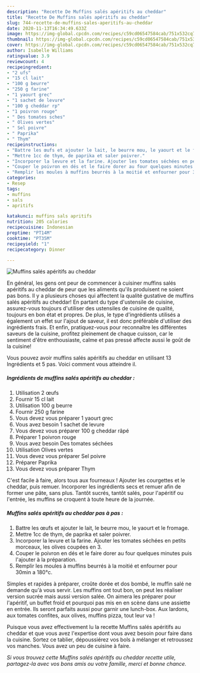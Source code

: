 ```yaml
---
description: "Recette De Muffins salés apéritifs au cheddar"
title: "Recette De Muffins salés apéritifs au cheddar"
slug: 744-recette-de-muffins-sales-aperitifs-au-cheddar
date: 2020-11-13T16:34:49.633Z
image: https://img-global.cpcdn.com/recipes/c59cd06547584cab/751x532cq70/muffins-sales-aperitifs-au-cheddar-photo-principale-de-la-recette.jpg
thumbnail: https://img-global.cpcdn.com/recipes/c59cd06547584cab/751x532cq70/muffins-sales-aperitifs-au-cheddar-photo-principale-de-la-recette.jpg
cover: https://img-global.cpcdn.com/recipes/c59cd06547584cab/751x532cq70/muffins-sales-aperitifs-au-cheddar-photo-principale-de-la-recette.jpg
author: Isabelle Williams
ratingvalue: 3.9
reviewcount: 4
recipeingredient:
- "2 ufs"
- "15 cl lait"
- "100 g beurre"
- "250 g farine"
- "1 yaourt grec"
- "1 sachet de levure"
- "100 g cheddar rp"
- "1 poivron rouge"
- " Des tomates sches"
- " Olives vertes"
- " Sel poivre"
- " Paprika"
- " Thym"
recipeinstructions:
- "Battre les œufs et ajouter le lait, le beurre mou, le yaourt et le fromage."
- "Mettre 1cc de thym, de paprika et saler poivrer."
- "Incorporer la levure et la farine. Ajouter les tomates séchées en petits morceaux, les olives coupées en 3."
- "Couper le poivron en dés et le faire dorer au four quelques minutes puis l&#39;ajouter à la préparation."
- "Remplir les moules à muffins beurrés à la moitié et enfourner pour 30min a 180°c."
categories:
- Resep
tags:
- muffins
- sals
- apritifs

katakunci: muffins sals apritifs 
nutrition: 205 calories
recipecuisine: Indonesian
preptime: "PT14M"
cooktime: "PT35M"
recipeyield: "1"
recipecategory: Dinner

---
```



![Muffins salés apéritifs au cheddar](https://img-global.cpcdn.com/recipes/c59cd06547584cab/751x532cq70/muffins-sales-aperitifs-au-cheddar-photo-principale-de-la-recette.jpg)

En général, les gens ont peur de commencer à cuisiner muffins salés apéritifs au cheddar de peur que les aliments qu'ils produisent ne soient pas bons. Il y a plusieurs choses qui affectent la qualité gustative de muffins salés apéritifs au cheddar! En partant du type d'ustensile de cuisine, assurez-vous toujours d'utiliser des ustensiles de cuisine de qualité, toujours en bon état et propres. De plus, le type d'ingrédients utilisés a également un effet sur l'ajout de saveur, il est donc préférable d'utiliser des ingrédients frais. Et enfin, pratiquez-vous pour reconnaître les différentes saveurs de la cuisine, profitez pleinement de chaque cuisson, car le sentiment d'être enthousiaste, calme et pas pressé affecte aussi le goût de la cuisine!

<!--inarticleads1-->

Vous pouvez avoir muffins salés apéritifs au cheddar en utilisant 13 Ingrédients et 5 pas. Voici comment vous atteindre il.

##### Ingrédients de muffins salés apéritifs au cheddar :

1. Utilisation 2 œufs
1. Fournir 15 cl lait
1. Utilisation 100 g beurre
1. Fournir 250 g farine
1. Vous devez vous préparer 1 yaourt grec
1. Vous avez besoin 1 sachet de levure
1. Vous devez vous préparer 100 g cheddar râpé
1. Préparer 1 poivron rouge
1. Vous avez besoin  Des tomates séchées
1. Utilisation  Olives vertes
1. Vous devez vous préparer  Sel poivre
1. Préparer  Paprika
1. Vous devez vous préparer  Thym


C&#39;est facile à faire, alors tous aux fourneaux ! Ajouter les courgettes et le cheddar, puis remuer. Incorporer les ingrédients secs et remuer afin de former une pâte, sans plus. Tantôt sucrés, tantôt salés, pour l&#39;apéritif ou l&#39;entrée, les muffins se croquent à toute heure de la journée. 

<!--inarticleads2-->

##### Muffins salés apéritifs au cheddar pas à pas :

1. Battre les œufs et ajouter le lait, le beurre mou, le yaourt et le fromage.
1. Mettre 1cc de thym, de paprika et saler poivrer.
1. Incorporer la levure et la farine. Ajouter les tomates séchées en petits morceaux, les olives coupées en 3.
1. Couper le poivron en dés et le faire dorer au four quelques minutes puis l&#39;ajouter à la préparation.
1. Remplir les moules à muffins beurrés à la moitié et enfourner pour 30min a 180°c.


Simples et rapides à préparer, croûte dorée et dos bombé, le muffin salé ne demande qu&#39;à vous servir. Les muffins ont tout bon, on peut les réaliser version sucrée mais aussi version salée. On aimera les préparer pour l&#39;apéritif, un buffet froid et pourquoi pas mis en en scène dans une assiette en entrée. Ils seront parfaits aussi pour garnir une lunch-box. Aux lardons, aux tomates confites, aux olives, muffins pizza, tout leur va ! 

<!--inarticleads1-->

<p>
Puisque vous avez effectivement lu la recette Muffins salés apéritifs au cheddar et que vous avez l'expertise dont vous avez besoin pour faire dans la cuisine. Sortez ce tablier, dépoussiérez vos bols à mélanger et retroussez vos manches. Vous avez un peu de cuisine à faire.
</p>

<p>
<i>Si vous trouvez cette Muffins salés apéritifs au cheddar recette utile, partagez-la avec vos bons amis ou votre famille, merci et bonne chance.</i>
</p>
